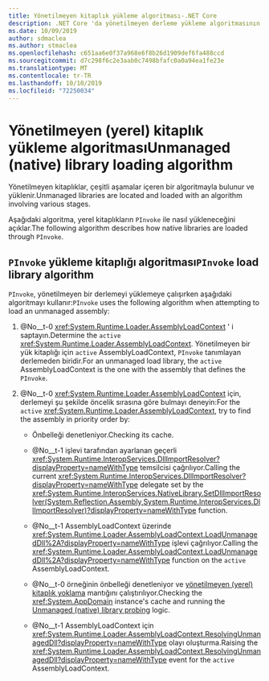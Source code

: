 ```yaml
---
title: Yönetilmeyen kitaplık yükleme algoritması-.NET Core
description: .NET Core 'da yönetilmeyen derleme yükleme algoritmasının ayrıntılarının açıklaması
ms.date: 10/09/2019
author: sdmaclea
ms.author: stmaclea
ms.openlocfilehash: c651aa6e0f37a968e6f8b26d1909def6fa488ccd
ms.sourcegitcommit: d7c298f6c2e3aab0c7498bfafc0a0a94ea1fe23e
ms.translationtype: MT
ms.contentlocale: tr-TR
ms.lasthandoff: 10/10/2019
ms.locfileid: "72250034"
---
```

# <a name="unmanaged-native-library-loading-algorithm"></a><span data-ttu-id="cb5b9-103">Yönetilmeyen (yerel) kitaplık yükleme algoritması</span><span class="sxs-lookup"><span data-stu-id="cb5b9-103">Unmanaged (native) library loading algorithm</span></span>

<span data-ttu-id="cb5b9-104">Yönetilmeyen kitaplıklar, çeşitli aşamalar içeren bir algoritmayla bulunur ve yüklenir.</span><span class="sxs-lookup"><span data-stu-id="cb5b9-104">Unmanaged libraries are located and loaded with an algorithm involving various stages.</span></span>

<span data-ttu-id="cb5b9-105">Aşağıdaki algoritma, yerel kitaplıkların `PInvoke` ile nasıl yükleneceğini açıklar.</span><span class="sxs-lookup"><span data-stu-id="cb5b9-105">The following algorithm describes how native libraries are loaded through `PInvoke`.</span></span>

## <a name="pinvoke-load-library-algorithm"></a><span data-ttu-id="cb5b9-106">`PInvoke` yükleme kitaplığı algoritması</span><span class="sxs-lookup"><span data-stu-id="cb5b9-106">`PInvoke` load library algorithm</span></span>

<span data-ttu-id="cb5b9-107">`PInvoke`, yönetilmeyen bir derlemeyi yüklemeye çalışırken aşağıdaki algoritmayı kullanır:</span><span class="sxs-lookup"><span data-stu-id="cb5b9-107">`PInvoke` uses the following algorithm when attempting to load an unmanaged assembly:</span></span>

1. <span data-ttu-id="cb5b9-108">@No__t-0 <xref:System.Runtime.Loader.AssemblyLoadContext> ' i saptayın.</span><span class="sxs-lookup"><span data-stu-id="cb5b9-108">Determine the `active` <xref:System.Runtime.Loader.AssemblyLoadContext>.</span></span> <span data-ttu-id="cb5b9-109">Yönetilmeyen bir yük kitaplığı için `active` AssemblyLoadContext, `PInvoke` tanımlayan derlemeden biridir.</span><span class="sxs-lookup"><span data-stu-id="cb5b9-109">For an unmanaged load library, the `active` AssemblyLoadContext is the one with the assembly that defines the `PInvoke`.</span></span>

2. <span data-ttu-id="cb5b9-110">@No__t-0 <xref:System.Runtime.Loader.AssemblyLoadContext> için, derlemeyi şu şekilde öncelik sırasına göre bulmayı deneyin:</span><span class="sxs-lookup"><span data-stu-id="cb5b9-110">For the `active` <xref:System.Runtime.Loader.AssemblyLoadContext>, try to find the assembly in priority order by:</span></span>
    * <span data-ttu-id="cb5b9-111">Önbelleği denetleniyor.</span><span class="sxs-lookup"><span data-stu-id="cb5b9-111">Checking its cache.</span></span>

    * <span data-ttu-id="cb5b9-112">@No__t-1 işlevi tarafından ayarlanan geçerli <xref:System.Runtime.InteropServices.DllImportResolver?displayProperty=nameWithType> temsilcisi çağrılıyor.</span><span class="sxs-lookup"><span data-stu-id="cb5b9-112">Calling the current <xref:System.Runtime.InteropServices.DllImportResolver?displayProperty=nameWithType> delegate set by the <xref:System.Runtime.InteropServices.NativeLibrary.SetDllImportResolver(System.Reflection.Assembly,System.Runtime.InteropServices.DllImportResolver)?displayProperty=nameWithType> function.</span></span>

    * <span data-ttu-id="cb5b9-113">@No__t-1 AssemblyLoadContext üzerinde <xref:System.Runtime.Loader.AssemblyLoadContext.LoadUnmanagedDll%2A?displayProperty=nameWithType> işlevi çağrılıyor.</span><span class="sxs-lookup"><span data-stu-id="cb5b9-113">Calling the <xref:System.Runtime.Loader.AssemblyLoadContext.LoadUnmanagedDll%2A?displayProperty=nameWithType> function on the `active` AssemblyLoadContext.</span></span>

    * <span data-ttu-id="cb5b9-114">@No__t-0 örneğinin önbelleği denetleniyor ve [yönetilmeyen (yerel) kitaplık yoklama](default-probing.md#unmanaged-native-library-probing) mantığını çalıştırılıyor.</span><span class="sxs-lookup"><span data-stu-id="cb5b9-114">Checking the <xref:System.AppDomain> instance's cache and running the [Unmanaged (native) library probing](default-probing.md#unmanaged-native-library-probing) logic.</span></span>

    * <span data-ttu-id="cb5b9-115">@No__t-1 AssemblyLoadContext için <xref:System.Runtime.Loader.AssemblyLoadContext.ResolvingUnmanagedDll?displayProperty=nameWithType> olayı oluşturma.</span><span class="sxs-lookup"><span data-stu-id="cb5b9-115">Raising the <xref:System.Runtime.Loader.AssemblyLoadContext.ResolvingUnmanagedDll?displayProperty=nameWithType> event for the `active` AssemblyLoadContext.</span></span>
